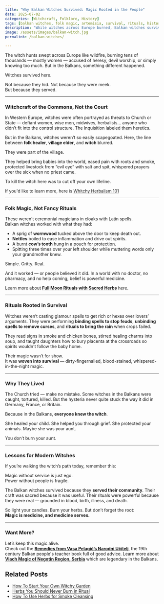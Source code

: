 ```yaml
---
title: "Why Balkan Witches Survived: Magic Rooted in the People"
date: 2025-07-02
categories: [Witchcraft, Folklore, History]
tags: [balkan witches, folk magic, artemisia, survival, rituals, history]
description: "While witches across Europe burned, Balkan witches survived. This post explores how folk magic, community service, and ancestral trust protected them from persecution."
image: /assets/images/balkan-witch.jpg
permalink: /balkan-witches/

---
```



The witch hunts swept across Europe like wildfire, burning tens of thousands — mostly women — accused of heresy, devil worship, or simply knowing too much. But in the Balkans, something different happened.

Witches survived here.

Not because they hid. Not because they were meek.  
But because they served.

---

### Witchcraft of the Commons, Not the Court

In Western Europe, witches were often portrayed as threats to Church or State — defiant women, wise men, midwives, herbalists… anyone who didn’t fit into the control structure. The Inquisition labeled them heretics.

But in the Balkans, witches weren’t so easily scapegoated. Here, the line between **folk healer**, **village elder**, and **witch** blurred.

They were part of the village.

They helped bring babies into the world, eased pain with roots and smoke, protected livestock from “evil eye” with salt and spit, whispered prayers over the sick when no priest came.

To kill the witch here was to cut off your own lifeline.

If you'd like to learn more, here is [Whitchy Herbalism 101](/witchy-herbalism-101/)

---

### Folk Magic, Not Fancy Rituals

These weren’t ceremonial magicians in cloaks with Latin spells.  
Balkan witches worked with what they had:

- A sprig of **wormwood** tucked above the door to keep death out.  
- **Nettles** boiled to ease inflammation and drive out spirits.  
- A burnt **cow’s tooth** hung in a pouch for protection.  
- Spitting three times over your left shoulder while muttering words only your grandmother knew.

Simple. Gritty. Real.

And it worked — or people believed it did. In a world with no doctor, no pharmacy, and no help coming, belief is powerful medicine.

Learn more about **[Full Moon Rituals with Sacred Herbs](/full-moon-rituals/)** here. 

---

### Rituals Rooted in Survival

Witches weren’t casting glamour spells to get rich or hexes over lovers’ arguments. They were performing **binding spells to stop feuds**, **unbinding spells to remove curses**, and **rituals to bring the rain** when crops failed.

They read signs in smoke and chicken bones, stirred healing charms into soup, and taught daughters how to bury placenta at the crossroads so spirits wouldn't follow the baby home.

Their magic wasn’t for show.  
It was **woven into survival** — dirty-fingernailed, blood-stained, whispered-in-the-night magic.

---

### Why They Lived

The Church tried — make no mistake. Some witches in the Balkans were caught, tortured, killed. But the hysteria never quite stuck the way it did in Germany, France, or Britain.

Because in the Balkans, **everyone knew the witch**.

She healed your child. She helped you through grief. She protected your animals. Maybe she was your aunt.

You don’t burn your aunt.

---

### Lessons for Modern Witches

If you’re walking the witch’s path today, remember this:

Magic without service is just ego.  
Power without people is fragile.

The Balkan witches survived because they **served their community**. Their craft was sacred because it was useful. Their rituals were powerful because they were real — grounded in blood, birth, illness, and death.

So light your candles. Burn your herbs. But don’t forget the root:  
**Magic is medicine, and medicine serves.**

---

### Want More?

Let’s keep this magic alive.  
Check out the **[Remedies from Vasa Pelagić’s Narodni Učitelj](/pelagicev-narodni-ucitelj-balkan-remedies/)**, the 19th century Balkan people's teacher book full of good advice. 
Learn more about **[Vlach Magic of Negotin Region, Serbia](/vlach-magic-negotin-serbia/)** which are legendary in the Balkans. 

## Related Posts

- [How To Start Your Own Witchy Garden](/witch-garden/)
- [Herbs You Should Never Burn in Ritual](/never-burn-herbs/)
- [How To Use Herbs for Smoke Cleansing](/smoke-cleansing-folk-magic/)

